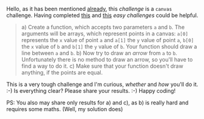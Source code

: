 Hello,
as it has been mentioned [already][1], this *challenge* is a `canvas` challenge.
Having completed [this][2] and [this][3] *easy challenges* could be helpful.

> a) Create a function, which accepts two parameters `a` and `b`. The arguments will be arrays, which represent points in a canvas: `a[0]` represents the `x` value of point `a` and `a[1]` the `y` value of point `a`, `b[0]` the `x` value of `b` and `b[1]` the `y` value of `b`. Your function should draw a line between `a` and `b`.
> b) Now try to draw an *arrow* from `a` to `b`. Unfortunately there is no method to draw an arrow, so you'll have to find a way to do it.
> c) Make sure that your function doesn't draw anything, if the points are equal.

This is a very tough challenge and I'm curious, *whether* and *how* you'll do it. :-)
Is everything clear?
Please share your results. :-)
Happy coding!

PS: You also may share only results for a) and c), as b) is really hard and requires some maths. (Well, my solution does)

  [1]: http://www.codecademy.com/groups/advanced-javascript-coders/discussions/51ee88a39c4e9dc618006a7c
  [2]: http://www.codecademy.com/groups/advanced-javascript-coders/discussions/51ded466282ae31a02001297
  [3]: http://www.codecademy.com/groups/advanced-javascript-coders/discussions/51ee88a39c4e9dc618006a7c